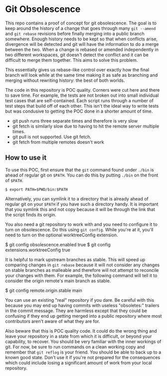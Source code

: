 # Git Obsolescence

This repo contains a proof of concept for git obsolescence. The goal is to keep
around the history of a change that goes through many `git --amend` and `git
rebase` revisions before finally merging into a public branch somewhere. Enough
history needs to be kept so that when conflicts arise, divergence will be
detected and git will have the information to do a merge between the two. When a
change is rebased or amended independently in two different workspaces, git
doesn't detect the conflict and it can be difficult to merge them together. This
aims to solve this problem.

This essentially gives us rebase-like control over exactly how the final
branch will look while at the same time making it as safe as branching and
merging without rewriting history: the best of both worlds.

The code in this repository is POC quality. Corners were cut here and there to
save time. For example, the tests are not broken out into small individual test
cases that are self-contained. Each script runs through a number of test steps
that build off of each other. This isn't the ideal way to write tests but was
condusive to getting the POC done in a shorter amount of time.

- git push runs three separate times and therefore is very slow
- git fetch is similarly slow due to having to hit the remote server multiple
  times.
- git pull is not supported. Use git fetch.
- git fetch from multiple remotes doesn't work

## How to use it

To use this POC, first ensure that the `git` command found under `./bin` is
ahead of regular git on `$PATH`. You can do this by putting `./bin` on the front
of `$PATH`.

    $ export PATH=$PWD/bin:$PATH

Alternatively, you can symlink it to a directory that is already ahead of
regular git on your `$PATH` if you have such a directory handy. It is important
that you symlink this and not copy because it will be through the link that the
script finds its origin.

You also need a git repository to work with and you need to configure it to turn
on obsolescence. Do this using `git config`. While you're at it, you'll need to
turn on the optional worktreeConfig extension.

   $ git config obsolescence.enabled true
   $ git config extensions.worktreeConfig true

It is helpful to mark upstream branches as stable. This will speed up comparing
changes in `git rebase` because it will not consider any changes on stable
branches as malleable and therefore will not attempt to reconcile your changes
with them. For example, the following command will tell it to consider the
origin remote's main branch as stable.

   $ git config remote.origin.stable main

You can use an existing "real" repository if you dare. Be careful with this
because you may end up having commits with useless "obsoletes:" trailers in the
commit message. They are harmless except that they could be confusing if they
end up getting merged into a public repository where most contributors aren't
aware of what they are for.

Also beware that this is POC quality code. It could do the wrong thing and leave
your repository in a state from which it is difficult, or beyond your
capability, to recover. You should be very familiar with the inner workings of
git. For now, be sure to run commands on a clean working copy and remember that
`git reflog` is your friend. You should be able to back up to a known good
state. Don't use it if you're not prepared for the consequences which could
include losing a significant amount of work from your local repository.

